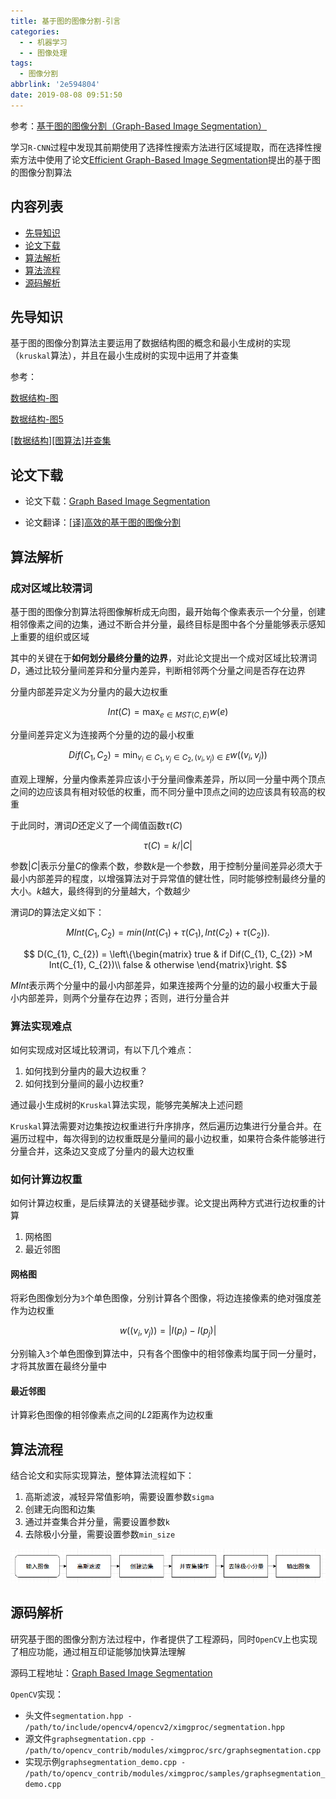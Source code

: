 ```yaml
---
title: 基于图的图像分割-引言
categories:
  - - 机器学习
  - - 图像处理
tags:
  - 图像分割
abbrlink: '2e594804'
date: 2019-08-08 09:51:50
---
```


参考：[基于图的图像分割（Graph-Based Image Segmentation）](https://blog.csdn.net/guoyunfei20/article/details/78727972)

学习`R-CNN`过程中发现其前期使用了选择性搜索方法进行区域提取，而在选择性搜索方法中使用了论文[Efficient Graph-Based Image Segmentation](http://cs.brown.edu/people/pfelzens/papers/seg-ijcv.pdf)提出的基于图的图像分割算法

## 内容列表

* [先导知识](#先导知识)
* [论文下载](#论文下载)
* [算法解析](#算法解析)
* [算法流程](#算法流程)
* [源码解析](#源码解析)

## 先导知识

基于图的图像分割算法主要运用了数据结构图的概念和最小生成树的实现（`kruskal`算法），并且在最小生成树的实现中运用了并查集

参考：

[数据结构-图](https://www.zhujian.tech/posts/662946db.html)

[数据结构-图5](https://www.zhujian.tech/posts/95d609b4.html)

[[数据结构][图算法]并查集](https://www.zhujian.tech/posts/3eedae4a.html)

## 论文下载

* 论文下载：[Graph Based Image Segmentation](http://cs.brown.edu/people/pfelzens/segment/)

* 论文翻译：[[译]高效的基于图的图像分割](https://www.zhujian.tech/posts/44a20d07.html)

## 算法解析

### 成对区域比较渭词

基于图的图像分割算法将图像解析成无向图，最开始每个像素表示一个分量，创建相邻像素之间的边集，通过不断合并分量，最终目标是图中各个分量能够表示感知上重要的组织或区域

其中的关键在于**如何划分最终分量的边界**，对此论文提出一个成对区域比较渭词$D$，通过比较分量间差异和分量内差异，判断相邻两个分量之间是否存在边界

分量内部差异定义为分量内的最大边权重

$$
Int(C) = \max_{e\in MST(C,E)} w(e)
$$

分量间差异定义为连接两个分量的边的最小权重

$$
Dif(C_{1}, C_{2}) = \min_{v_{i}\in C_{1}, v_{j}\in C_{2},(v_{i},v_{j})\in E} w((v_{i}, v_{j}))
$$

直观上理解，分量内像素差异应该小于分量间像素差异，所以同一分量中两个顶点之间的边应该具有相对较低的权重，而不同分量中顶点之间的边应该具有较高的权重

于此同时，渭词$D$还定义了一个阈值函数$τ(C)$

$$
τ(C) = k / |C|
$$

参数$|C|$表示分量$C$的像素个数，参数$k$是一个参数，用于控制分量间差异必须大于最小内部差异的程度，以增强算法对于异常值的健壮性，同时能够控制最终分量的大小。$k$越大，最终得到的分量越大，个数越少

渭词$D$的算法定义如下：

$$
M Int(C_1, C_2) = min(Int(C_1) + τ(C_1), Int(C_2) + τ(C_2)).
$$

$$
D(C_{1}, C_{2}) =
\left\{\begin{matrix}
true & if Dif(C_{1}, C_{2}) >M Int(C_{1}, C_{2})\\
false & otherwise
\end{matrix}\right.
$$

$MInt$表示两个分量中的最小内部差异，如果连接两个分量的边的最小权重大于最小内部差异，则两个分量存在边界；否则，进行分量合并

### 算法实现难点

如何实现成对区域比较渭词，有以下几个难点：

1. 如何找到分量内的最大边权重？
2. 如何找到分量间的最小边权重?

通过最小生成树的`Kruskal`算法实现，能够完美解决上述问题

`Kruskal`算法需要对边集按边权重进行升序排序，然后遍历边集进行分量合并。在遍历过程中，每次得到的边权重既是分量间的最小边权重，如果符合条件能够进行分量合并，这条边又变成了分量内的最大边权重

### 如何计算边权重

如何计算边权重，是后续算法的关键基础步骤。论文提出两种方式进行边权重的计算

1. 网格图
2. 最近邻图

#### 网格图

将彩色图像划分为`3`个单色图像，分别计算各个图像，将边连接像素的绝对强度差作为边权重

$$
w((v_{i}, v_{j})) = |I(p_{i}) - I(p_{j})|
$$

分别输入`3`个单色图像到算法中，只有各个图像中的相邻像素均属于同一分量时，才将其放置在最终分量中

#### 最近邻图

计算彩色图像的相邻像素点之间的$L2$距离作为边权重

## 算法流程

结合论文和实际实现算法，整体算法流程如下：

1. 高斯滤波，减轻异常值影响，需要设置参数`sigma`
2. 创建无向图和边集
3. 通过并查集合并分量，需要设置参数`k`
4. 去除极小分量，需要设置参数`min_size`

![](/imgs/基于图的图像分割-引言/graph-seg.png)

## 源码解析

研究基于图的图像分割方法过程中，作者提供了工程源码，同时`OpenCV`上也实现了相应功能，通过相互印证能够加快算法理解

源码工程地址：[Graph Based Image Segmentation](http://cs.brown.edu/people/pfelzens/segment/)

`OpenCV`实现：

* 头文件`segmentation.hpp - /path/to/include/opencv4/opencv2/ximgproc/segmentation.hpp`
* 源文件`graphsegmentation.cpp - /path/to/opencv_contrib/modules/ximgproc/src/graphsegmentation.cpp`
* 实现示例`graphsegmentation_demo.cpp - /path/to/opencv_contrib/modules/ximgproc/samples/graphsegmentation_demo.cpp`